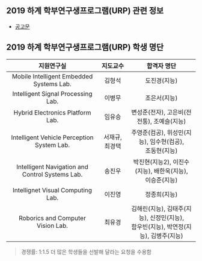 ## 2019 하계 학부연구생프로그램(URP) 관련 정보
- [공고문](http://imc.sejong.ac.kr/bbs/notice/90564)



## 2019 하계 학부연구생프로그램(URP) 학생 명단
| 지원연구실 | 지도교수 | 합격자 명단 |
|:--:|:--:|:--:|
| Mobile Intelligent Embedded Systems Lab. | 김형석 | 도진경(지능) |
| Intelligent Signal Processing Lab. | 이병무 | 조은서(지능) |
| Hybrid Electronics Platform Lab. | 임유승 | 변성준(전자), 고은비(전전통), 조예슬(지능) |
| Intelligent Vehicle Perception System Lab. | 서재규, 최경택 | 주영준(컴공), 위성민(지능), 임수현(컴공), <br> 조동현(지능) |
| Intelligent Navigation and Control Systems Lab. | 송진우 | 박진현(지능2), 이진수(지능), 배한욱(지능), <br> 이승준(지능) | 
| Intellignet Visual Computing Lab. | 이진영 | 정종희(지능) |
| Roborics and Computer Vision Lab. | 최유경 | 김해린(지능), 김태주(지능), 신정민(지능), <br> 함우빈(지능), 박연정(지능), 김병주(지능) |

> 경쟁률: 1:1.5 
> 더 많은 학생들을 선발해 달라는 요청을 수용함
